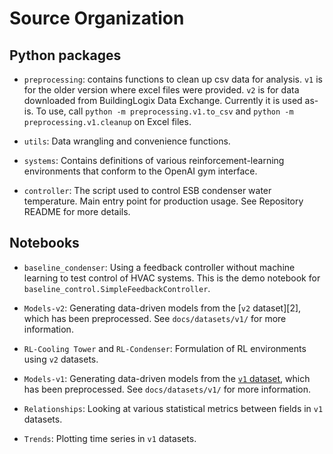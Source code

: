 # Source Organization

## Python packages

* `preprocessing`: contains functions to clean up csv data for analysis. `v1` is for the older version where excel files were provided. `v2` is for data downloaded from BuildingLogix Data Exchange. Currently it is used as-is. To use, call `python -m preprocessing.v1.to_csv` and `python -m preprocessing.v1.cleanup` on Excel files.

* `utils`: Data wrangling and convenience functions.

* `systems`: Contains definitions of various reinforcement-learning environments that conform to the OpenAI gym interface.

* `controller`: The script used to control ESB condenser water temperature. Main entry point for production usage. See Repository README for more details.

## Notebooks

* `baseline_condenser`: Using a feedback controller without machine learning to test control of HVAC systems. This is the demo notebook for `baseline_control.SimpleFeedbackController`.

* `Models-v2`: Generating data-driven models from the [`v2` dataset][2], which has been preprocessed. See `docs/datasets/v1/` for more information.

* `RL-Cooling Tower` and `RL-Condenser`: Formulation of RL environments using `v2` datasets.

* `Models-v1`: Generating data-driven models from the [`v1` dataset][1], which has been preprocessed. See `docs/datasets/v1/` for more information.

* `Relationships`: Looking at various statistical metrics between fields in `v1` datasets.

* `Trends`: Plotting time series in `v1` datasets.


[1]: ./docs/datasets/v1/dataset.md
[1]: ./docs/datasets/v2/dataset.md